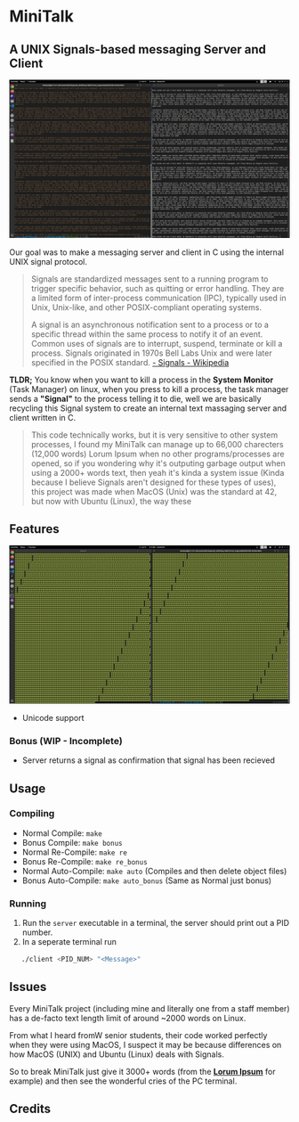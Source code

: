 # MiniTalk

## A UNIX Signals-based messaging Server and Client

![Screenshot of MiniTalk](./screenshots/MiniTalk.webp)

Our goal was to make a messaging server and client in C using the internal UNIX signal protocol.

> Signals are standardized messages sent to a running program to trigger specific behavior, such as quitting or error handling. They are a limited form of inter-process communication (IPC), typically used in Unix, Unix-like, and other POSIX-compliant operating systems.
>
> A signal is an asynchronous notification sent to a process or to a specific thread within the same process to notify it of an event. Common uses of signals are to interrupt, suspend, terminate or kill a process. Signals originated in 1970s Bell Labs Unix and were later specified in the POSIX standard.
> [- Signals - Wikipedia](https://en.wikipedia.org/wiki/Signal_(IPC))

**TLDR;** You know when you want to kill a process in the **System Monitor** (Task Manager) on linux, when you press to kill a process, the task manager sends a **"Signal"** to the process telling it to die, well we are basically recycling this Signal system to create an internal text massaging server and client written in C.

> This code technically works, but it is very sensitive to other system processes, I found my MiniTalk can manage up to 66,000 charecters (12,000 words) Lorum Ipsum when no other programs/processes are opened, so if you wondering why it's outputing garbage output when using a 2000+ words text, then yeah it's kinda a system issue (Kinda because I believe Signals aren't designed for these types of uses), this project was made when MacOS (Unix) was the standard at 42, but now with Ubuntu (Linux), the way these

## Features

![MiniTalk but it's turtles](./screenshots/MiniTalk_Unicode.webp)

- Unicode support

### Bonus (WIP - Incomplete)

- Server returns a signal as confirmation that signal has been recieved

## Usage

### Compiling

- Normal Compile:       `make`
- Bonus Compile:        `make bonus`
- Normal Re-Compile:    `make re`
- Bonus Re-Compile:     `make re_bonus`
- Normal Auto-Compile:  `make auto` (Compiles and then delete object files)
- Bonus Auto-Compile:   `make auto_bonus` (Same as Normal just bonus)

### Running

1. Run the `server` executable in a terminal, the server should print out a PID number.
2. In a seperate terminal run

```bash
   ./client <PID_NUM> "<Message>"
```

## Issues

Every MiniTalk project (including mine and literally one from a staff member) has a de-facto text length limit of around ~2000 words on Linux.

From what I heard fromW senior students, their code worked perfectly when they were using MacOS, I suspect it may be because differences on how MacOS (UNIX) and Ubuntu (Linux) deals with Signals.

So to break MiniTalk just give it 3000+ words (from the [**Lorum Ipsum**](https://www.loremipsum.de/) for example) and then see the wonderful cries of the PC terminal.

## Credits
